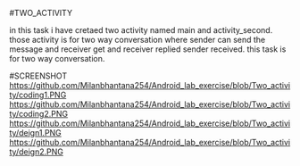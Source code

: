 #TWO_ACTIVITY

in this task i have cretaed two activity named main and activity_second. those activity is for two way conversation where sender can send the message and receiver get and receiver replied
sender received. this task is for two way conversation.




#SCREENSHOT
https://github.com/Milanbhantana254/Android_lab_exercise/blob/Two_activity/coding1.PNG
https://github.com/Milanbhantana254/Android_lab_exercise/blob/Two_activity/coding2.PNG
https://github.com/Milanbhantana254/Android_lab_exercise/blob/Two_activity/deign1.PNG
https://github.com/Milanbhantana254/Android_lab_exercise/blob/Two_activity/deign2.PNG


